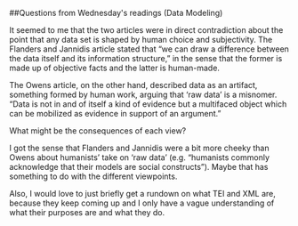 ##Questions from Wednesday's readings (Data Modeling)

It seemed to me that the two articles were in direct contradiction about the point that any data set is shaped by human choice and subjectivity. The Flanders and Jannidis article stated that “we can draw a difference between the data itself and its information structure,” in the sense that the former is made up of objective facts and the latter is human-made.

The Owens article, on the other hand, described data as an artifact, something formed by human work, arguing that ‘raw data’ is a misnomer. “Data is not in and of itself a kind of evidence but a multifaced object which can be mobilized as evidence in support of an argument.”

What might be the consequences of each view?

I got the sense that Flanders and Jannidis were a bit more cheeky than Owens about humanists’ take on ‘raw data’ (e.g. “humanists commonly acknowledge that their models are social constructs”). Maybe that has something to do with the different viewpoints.

Also, I would love to just briefly get a rundown on what TEI and XML are, because they keep coming up and I only have a vague understanding of what their purposes are and what they do.
